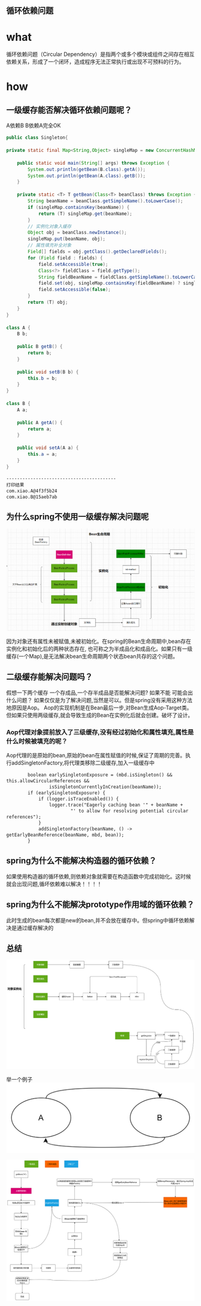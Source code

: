 ## 循环依赖问题

# what
循环依赖问题（Circular Dependency）是指两个或多个模块或组件之间存在相互依赖关系，形成了一个闭环，造成程序无法正常执行或出现不可预料的行为。

# how

## 一级缓存能否解决循环依赖问题呢？
A依赖B B依赖A完全OK
```java
public class Singleton{

private static final Map<String,Object> singleMap = new ConcurrentHashMap<>();

    public static void main(String[] args) throws Exception {
        System.out.println(getBean(B.class).getA());
        System.out.println(getBean(A.class).getB());
    }
    
    private static <T> T getBean(Class<T> beanClass) throws Exception {
        String beanName = beanClass.getSimpleName().toLowerCase();
        if (singleMap.containsKey(beanName)) {
            return (T) singleMap.get(beanName);
        }
        // 实例化对象入缓存
        Object obj = beanClass.newInstance();
        singleMap.put(beanName, obj);
        // 属性填充补全对象
        Field[] fields = obj.getClass().getDeclaredFields();
        for (Field field : fields) {
            field.setAccessible(true);
            Class<?> fieldClass = field.getType();
            String fieldBeanName = fieldClass.getSimpleName().toLowerCase();
            field.set(obj, singleMap.containsKey(fieldBeanName) ? singleMap.get(fieldBeanName) : getBean(fieldClass));
            field.setAccessible(false);
        }
        return (T) obj;
    }
}

class A {
    B b;

    public B getB() {
        return b;
    }

    public void setB(B b) {
        this.b = b;
    }
}

class B {
    A a;

    public A getA() {
        return a;
    }

    public void setA(A a) {
        this.a = a;
    }
}
```
```shell script
-----------------------------------------
打印结果 
com.xiao.A@4f3f5b24
com.xiao.B@15aeb7ab
```

## 为什么spring不使用一级缓存解决问题呢
![img.png](_assets/beanRecyle.png)

因为对象还有属性未被赋值,未被初始化。在spring的Bean生命周期中,bean存在实例化和初始化后的两种状态存在,
也可称之为半成品化和成品化。如果只有一级缓存(一个Map),是无法解决bean生命周期两个状态bean共存的这个问题。

## 二级缓存能解决问题吗？
假想一下两个缓存 一个存成品,一个存半成品是否能解决问题? 如果不能 可能会出什么问题？
如果仅仅是为了解决问题,当然是可以。但是spring没有采用这种方法地原因是Aop。
Aop的实现机制是在Bean最后一步,对Bean生成Aop-Target类。但如果只使用两级缓存,就会导致生成的Bean在实例化后就会创建。破坏了设计。

### Aop代理对象提前放入了三级缓存,没有经过初始化和属性填充,属性是什么时候被填充的呢？

Aop代理的是原始的bean,原始的bean在属性赋值的时候,保证了周期的完善。执行addSingletonFactory,将代理类移除二级缓存,加入一级缓存中

```shell script
		boolean earlySingletonExposure = (mbd.isSingleton() && this.allowCircularReferences &&
				isSingletonCurrentlyInCreation(beanName));
		if (earlySingletonExposure) {
			if (logger.isTraceEnabled()) {
				logger.trace("Eagerly caching bean '" + beanName +
						"' to allow for resolving potential circular references");
			}
			addSingletonFactory(beanName, () -> getEarlyBeanReference(beanName, mbd, bean));
		}
```

## spring为什么不能解决构造器的循环依赖？
如果使用构造器的循环依赖,则依赖对象就需要在构造函数中完成初始化。这时候就会出现问题,循坏依赖难以解决！！！！

## spring为什么不能解决prototype作用域的循环依赖？
此时生成的bean每次都是new的bean,并不会放在缓存中。但spring中循环依赖解决是通过缓存解决的

## 总结
![img.png](_assets/Totalcycle.png)

举一个例子
![img.png](_assets/example.png)

![img.png](_assets/exampleDetail.png)




